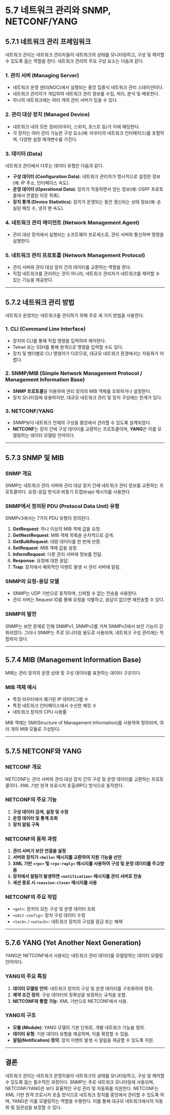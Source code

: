 # **5.7 네트워크 관리와 SNMP, NETCONF/YANG**

## **5.7.1 네트워크 관리 프레임워크**

네트워크 관리는 네트워크 관리자들이 네트워크의 상태를 모니터링하고, 구성 및 제어할 수 있도록 돕는 역할을 한다. 네트워크 관리의 주요 구성 요소는 다음과 같다.

### **1. 관리 서버 (Managing Server)**
- 네트워크 운영 센터(NOC)에서 실행되는 중앙 집중식 네트워크 관리 스테이션이다.
- 네트워크 관리자가 개입하여 네트워크 관리 정보를 수집, 처리, 분석 및 배포한다.
- 하나의 네트워크에는 여러 개의 관리 서버가 있을 수 있다.

### **2. 관리 대상 장치 (Managed Device)**
- 네트워크 내의 모든 장비(라우터, 스위치, 호스트 등)가 이에 해당한다.
- 각 장치는 여러 관리 가능한 구성 요소(예: 라우터의 네트워크 인터페이스)를 포함하며, 다양한 설정 매개변수를 가진다.

### **3. 데이터 (Data)**
네트워크 관리에서 다루는 데이터 유형은 다음과 같다.
- **구성 데이터 (Configuration Data)**: 네트워크 관리자가 명시적으로 설정한 정보(예: IP 주소, 인터페이스 속도).
- **운영 데이터 (Operational Data)**: 장치가 작동하면서 얻는 정보(예: OSPF 프로토콜에서 연결된 이웃 목록).
- **장치 통계 (Device Statistics)**: 장치가 운영되는 동안 갱신되는 상태 정보(예: 손실된 패킷 수, 냉각 팬 속도).

### **4. 네트워크 관리 에이전트 (Network Management Agent)**
- 관리 대상 장치에서 실행되는 소프트웨어 프로세스로, 관리 서버와 통신하며 명령을 실행한다.

### **5. 네트워크 관리 프로토콜 (Network Management Protocol)**
- 관리 서버와 관리 대상 장치 간의 데이터를 교환하는 역할을 한다.
- 직접 네트워크를 관리하는 것이 아니라, 네트워크 관리자가 네트워크를 제어할 수 있는 기능을 제공한다.

---

## **5.7.2 네트워크 관리 방법**
네트워크 운영자는 네트워크를 관리하기 위해 주로 세 가지 방법을 사용한다.

### **1. CLI (Command Line Interface)**
- 장치의 CLI를 통해 직접 명령을 입력하여 제어한다.
- Telnet 또는 SSH를 통해 원격으로 명령을 입력할 수도 있다.
- 장치 및 벤더별로 CLI 명령어가 다르므로, 대규모 네트워크 환경에서는 자동화가 어렵다.

### **2. SNMP/MIB (Simple Network Management Protocol / Management Information Base)**
- **SNMP 프로토콜**을 이용하여 관리 장치의 MIB 객체를 조회하거나 설정한다.
- 장치 모니터링에 유용하지만, 대규모 네트워크 관리 및 장치 구성에는 한계가 있다.

### **3. NETCONF/YANG**
- SNMP보다 네트워크 전체의 구성을 중앙에서 관리할 수 있도록 설계되었다.
- **NETCONF**는 장치 간에 구성 데이터를 교환하는 프로토콜이며, **YANG**은 이를 모델링하는 데이터 모델링 언어이다.

---

## **5.7.3 SNMP 및 MIB**

### **SNMP 개요**
SNMP는 네트워크 관리 서버와 관리 대상 장치 간에 네트워크 관리 정보를 교환하는 프로토콜이다. 요청-응답 방식과 비동기 트랩(trap) 메시지를 사용한다.

### **SNMP에서 정의된 PDU (Protocol Data Unit) 유형**
SNMPv3에서는 7가지 PDU 유형이 정의된다.
1. **GetRequest**: 하나 이상의 MIB 객체 값을 요청.
2. **GetNextRequest**: MIB 객체 목록을 순차적으로 검색.
3. **GetBulkRequest**: 대량 데이터를 한 번에 반환.
4. **SetRequest**: MIB 객체 값을 설정.
5. **InformRequest**: 다른 관리 서버에 정보를 전달.
6. **Response**: 요청에 대한 응답.
7. **Trap**: 장치에서 예외적인 이벤트 발생 시 관리 서버에 알림.

### **SNMP의 요청-응답 모델**
- SNMP는 UDP 기반으로 동작하며, 신뢰할 수 없는 전송을 사용한다.
- 관리 서버는 Request ID를 통해 요청을 식별하고, 응답이 없으면 재전송할 수 있다.

### **SNMP의 발전**
SNMP는 보안 문제로 인해 SNMPv1, SNMPv2를 거쳐 SNMPv3에서 보안 기능이 강화되었다. 그러나 SNMP는 주로 모니터링 용도로 사용되며, 네트워크 구성 관리에는 적합하지 않다.

---

## **5.7.4 MIB (Management Information Base)**
MIB는 관리 장치의 운영 상태 및 구성 데이터를 표현하는 데이터 구조이다.

### **MIB 객체 예시**
- 특정 라우터에서 폐기된 IP 데이터그램 수
- 특정 네트워크 인터페이스에서 수신한 패킷 수
- 네트워크 장치의 CPU 사용률

MIB 객체는 SMI(Structure of Management Information)를 사용하여 정의되며, 여러 개의 MIB 모듈로 구성된다.

---

## **5.7.5 NETCONF와 YANG**

### **NETCONF 개요**
NETCONF는 관리 서버와 관리 대상 장치 간의 구성 및 운영 데이터를 교환하는 프로토콜이다. XML 기반 원격 프로시저 호출(RPC) 방식으로 동작한다.

### **NETCONF의 주요 기능**
1. **구성 데이터 검색, 설정 및 수정**
2. **운영 데이터 및 통계 조회**
3. **장치 알림 구독**

### **NETCONF의 동작 과정**
1. **관리 서버가 보안 연결을 설정**
2. **서버와 장치가 `<hello>` 메시지를 교환하여 지원 기능을 선언**
3. **XML 기반 `<rpc>` 및 `<rpc-reply>` 메시지를 사용하여 구성 및 운영 데이터를 주고받음**
4. **장치에서 알림이 발생하면 `<notification>` 메시지를 관리 서버로 전송**
5. **세션 종료 시 `<session-close>` 메시지를 사용**

### **NETCONF의 주요 작업**
- `<get>`: 장치의 모든 구성 및 운영 데이터 조회
- `<edit-config>`: 장치 구성 데이터 수정
- `<lock>` / `<unlock>`: 네트워크 장치의 구성을 잠금 또는 해제

---

## **5.7.6 YANG (Yet Another Next Generation)**
YANG은 NETCONF에서 사용되는 네트워크 관리 데이터를 모델링하는 데이터 모델링 언어이다.

### **YANG의 주요 특징**
1. **데이터 모델링 언어**: 네트워크 장치의 구성 및 운영 데이터를 구조화하여 정의.
2. **제약 조건 정의**: 구성 데이터의 정확성을 보장하는 규칙을 포함.
3. **NETCONF와 통합 가능**: XML 기반으로 NETCONF에서 사용.

### **YANG의 구조**
- **모듈 (Module)**: YANG 모델의 기본 단위로, 개별 네트워크 기능을 정의.
- **데이터 유형**: 기본 데이터 유형을 제공하며, 이를 확장할 수 있음.
- **알림(Notification) 정의**: 장치 이벤트 발생 시 알림을 제공할 수 있도록 지원.

---

## **결론**
네트워크 관리는 네트워크 운영자들이 네트워크의 상태를 모니터링하고, 구성 및 제어할 수 있도록 돕는 필수적인 과정이다. SNMP는 주로 네트워크 모니터링에 사용되며, NETCONF/YANG은 보다 효율적인 구성 관리 및 자동화를 지원한다. NETCONF는 XML 기반 원격 프로시저 호출 방식으로 네트워크 장치를 중앙에서 관리할 수 있도록 하며, YANG은 이를 모델링하는 역할을 수행한다. 이를 통해 대규모 네트워크에서의 자동화 및 일관성을 보장할 수 있다.